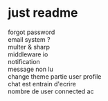 # just readme

forgot password  
email system ?  
multer & sharp  
middleware io  
notification  
message non lu  
change theme partie user profile  
chat est entrain d'ecrire  
nombre de user connected ac  